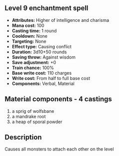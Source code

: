 ## Level 9 enchantment spell
- **Attributes:** Higher of intelligence and charisma
- **Mana cost:** 100
- **Casting time:** 1 round
- **Cooldown:** None
- **Targeting:** None
- **Effect type:** Causing conflict
- **Duration:** 3d10+50 rounds
- **Saving throw:** Against wisdom
- **Save adjustment:** +0
- **Train chance:** 100%
- **Base write cost:** 110 charges
- **Write cost:** From half to full base cost
- **Components:** Verbal, Material
## Material components - 4 castings
1. a sprig of wolfsbane
2. a mandrake root
3. a heap of sporal powder
## Description
Causes all monsters to attach each other on the level
